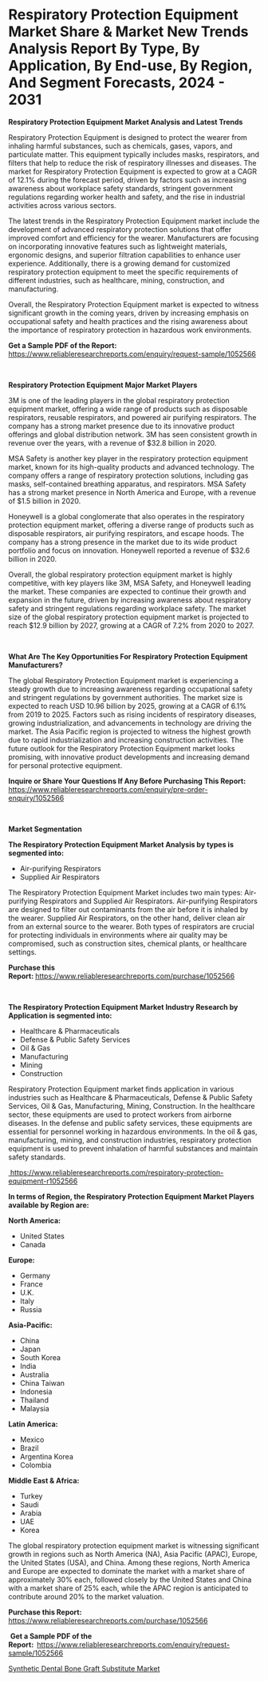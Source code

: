 <p><h1>Respiratory Protection Equipment Market Share & Market New Trends Analysis Report By Type, By Application, By End-use, By Region, And Segment Forecasts, 2024 - 2031</h1></p><p><strong>Respiratory Protection Equipment Market Analysis and Latest Trends</strong></p>
<p><p>Respiratory Protection Equipment is designed to protect the wearer from inhaling harmful substances, such as chemicals, gases, vapors, and particulate matter. This equipment typically includes masks, respirators, and filters that help to reduce the risk of respiratory illnesses and diseases. The market for Respiratory Protection Equipment is expected to grow at a CAGR of 12.1% during the forecast period, driven by factors such as increasing awareness about workplace safety standards, stringent government regulations regarding worker health and safety, and the rise in industrial activities across various sectors.</p><p>The latest trends in the Respiratory Protection Equipment market include the development of advanced respiratory protection solutions that offer improved comfort and efficiency for the wearer. Manufacturers are focusing on incorporating innovative features such as lightweight materials, ergonomic designs, and superior filtration capabilities to enhance user experience. Additionally, there is a growing demand for customized respiratory protection equipment to meet the specific requirements of different industries, such as healthcare, mining, construction, and manufacturing.</p><p>Overall, the Respiratory Protection Equipment market is expected to witness significant growth in the coming years, driven by increasing emphasis on occupational safety and health practices and the rising awareness about the importance of respiratory protection in hazardous work environments.</p></p>
<p><strong>Get a Sample PDF of the Report:&nbsp;</strong> <a href="https://www.reliableresearchreports.com/enquiry/request-sample/1052566">https://www.reliableresearchreports.com/enquiry/request-sample/1052566</a></p>
<p>&nbsp;</p>
<p><strong>Respiratory Protection Equipment Major Market Players</strong></p>
<p><p>3M is one of the leading players in the global respiratory protection equipment market, offering a wide range of products such as disposable respirators, reusable respirators, and powered air purifying respirators. The company has a strong market presence due to its innovative product offerings and global distribution network. 3M has seen consistent growth in revenue over the years, with a revenue of $32.8 billion in 2020.</p><p>MSA Safety is another key player in the respiratory protection equipment market, known for its high-quality products and advanced technology. The company offers a range of respiratory protection solutions, including gas masks, self-contained breathing apparatus, and respirators. MSA Safety has a strong market presence in North America and Europe, with a revenue of $1.5 billion in 2020.</p><p>Honeywell is a global conglomerate that also operates in the respiratory protection equipment market, offering a diverse range of products such as disposable respirators, air purifying respirators, and escape hoods. The company has a strong presence in the market due to its wide product portfolio and focus on innovation. Honeywell reported a revenue of $32.6 billion in 2020.</p><p>Overall, the global respiratory protection equipment market is highly competitive, with key players like 3M, MSA Safety, and Honeywell leading the market. These companies are expected to continue their growth and expansion in the future, driven by increasing awareness about respiratory safety and stringent regulations regarding workplace safety. The market size of the global respiratory protection equipment market is projected to reach $12.9 billion by 2027, growing at a CAGR of 7.2% from 2020 to 2027.</p></p>
<p>&nbsp;</p>
<p><strong>What Are The Key Opportunities For Respiratory Protection Equipment Manufacturers?</strong></p>
<p><p>The global Respiratory Protection Equipment market is experiencing a steady growth due to increasing awareness regarding occupational safety and stringent regulations by government authorities. The market size is expected to reach USD 10.96 billion by 2025, growing at a CAGR of 6.1% from 2019 to 2025. Factors such as rising incidents of respiratory diseases, growing industrialization, and advancements in technology are driving the market. The Asia Pacific region is projected to witness the highest growth due to rapid industrialization and increasing construction activities. The future outlook for the Respiratory Protection Equipment market looks promising, with innovative product developments and increasing demand for personal protective equipment.</p></p>
<p><strong>Inquire or Share Your Questions If Any Before Purchasing This Report:</strong> <a href="https://www.reliableresearchreports.com/enquiry/pre-order-enquiry/1052566">https://www.reliableresearchreports.com/enquiry/pre-order-enquiry/1052566</a></p>
<p>&nbsp;</p>
<p><strong>Market Segmentation</strong></p>
<p><strong>The Respiratory Protection Equipment Market Analysis by types is segmented into:</strong></p>
<p><ul><li>Air-purifying Respirators</li><li>Supplied Air Respirators</li></ul></p>
<p><p>The Respiratory Protection Equipment Market includes two main types: Air-purifying Respirators and Supplied Air Respirators. Air-purifying Respirators are designed to filter out contaminants from the air before it is inhaled by the wearer. Supplied Air Respirators, on the other hand, deliver clean air from an external source to the wearer. Both types of respirators are crucial for protecting individuals in environments where air quality may be compromised, such as construction sites, chemical plants, or healthcare settings.</p></p>
<p><strong>Purchase this Report:&nbsp;</strong><a href="https://www.reliableresearchreports.com/purchase/1052566">https://www.reliableresearchreports.com/purchase/1052566</a></p>
<p>&nbsp;</p>
<p><strong>The Respiratory Protection Equipment Market Industry Research by Application is segmented into:</strong></p>
<p><ul><li>Healthcare & Pharmaceuticals</li><li>Defense & Public Safety Services</li><li>Oil & Gas</li><li>Manufacturing</li><li>Mining</li><li>Construction</li></ul></p>
<p><p>Respiratory Protection Equipment market finds application in various industries such as Healthcare & Pharmaceuticals, Defense & Public Safety Services, Oil & Gas, Manufacturing, Mining, Construction. In the healthcare sector, these equipments are used to protect workers from airborne diseases. In the defense and public safety services, these equipments are essential for personnel working in hazardous environments. In the oil & gas, manufacturing, mining, and construction industries, respiratory protection equipment is used to prevent inhalation of harmful substances and maintain safety standards.</p></p>
<p><a href="https://www.reliableresearchreports.com/respiratory-protection-equipment-r1052566">&nbsp;https://www.reliableresearchreports.com/respiratory-protection-equipment-r1052566</a></p>
<p><strong>In terms of Region, the Respiratory Protection Equipment Market Players available by Region are:</strong></p>
<p>
    <p> <strong> North America: </strong>
        <ul>
            <li>United States</li>
            <li>Canada</li>
        </ul>
        </p> 
    <p> <strong> Europe: </strong>
        <ul>
            <li>Germany</li>
            <li>France</li>
            <li>U.K.</li>
            <li>Italy</li>
            <li>Russia</li>
        </ul>
        </p> 
    <p> <strong> Asia-Pacific: </strong>
        <ul>
            <li>China</li>
            <li>Japan</li>
            <li>South Korea</li>
            <li>India</li>
            <li>Australia</li>
            <li>China Taiwan</li>
            <li>Indonesia</li>
            <li>Thailand</li>
            <li>Malaysia</li>
        </ul>
        </p> 
    <p> <strong> Latin America: </strong>
        <ul>
            <li>Mexico</li>
            <li>Brazil</li>
            <li>Argentina Korea</li>
            <li>Colombia</li>
        </ul>
        </p> 
    <p> <strong> Middle East & Africa: </strong>
        <ul>
            <li>Turkey</li>
            <li>Saudi</li>
            <li>Arabia</li>
            <li>UAE</li>
            <li>Korea</li>
        </ul>
    </p>
    </p>
<p><p>The global respiratory protection equipment market is witnessing significant growth in regions such as North America (NA), Asia Pacific (APAC), Europe, the United States (USA), and China. Among these regions, North America and Europe are expected to dominate the market with a market share of approximately 30% each, followed closely by the United States and China with a market share of 25% each, while the APAC region is anticipated to contribute around 20% to the market valuation.</p></p>
<p><strong>Purchase this Report: </strong><a href="https://www.reliableresearchreports.com/purchase/1052566">https://www.reliableresearchreports.com/purchase/1052566</a></p>
<p>&nbsp;<strong>Get a Sample PDF of the Report:&nbsp;&nbsp;</strong><a href="https://www.reliableresearchreports.com/enquiry/request-sample/1052566">https://www.reliableresearchreports.com/enquiry/request-sample/1052566</a></p>
<p><strong></strong></p>
<p><p><a href="https://view.publitas.com/reportprime-1/synthetic-dental-bone-graft-substitute-market-exploring-market-share-market-trends-and-future-growth/">Synthetic Dental Bone Graft Substitute Market</a></p></p>